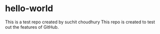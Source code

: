 # hello-world
This is a test repo created by suchit choudhury
This repo is created to test out the features of GitHub.
